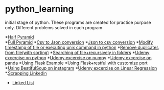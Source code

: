 # python_learning
initial stage of python.
These programs are created for practice purpose only. 
Different problems solved in each program

*[Half Pyramid](https://github.com/simplyshravan/python_learning/blob/master/pyramid.py)  
*[Full Pyramid](https://github.com/simplyshravan/python_learning/blob/master/pyramid_full.py)
*[Csv to Json conversion](https://github.com/simplyshravan/python_learning/blob/master/csv_to_json.py)
*[Json to csv conversion](https://github.com/simplyshravan/python_learning/blob/master/csv_to_json_print.py)
*[Modify timestamp of file or executing unix command in python](https://github.com/simplyshravan/python_learning/blob/master/modify_timestamp_of_file.py)
*[Remove duplicates from file(with sorting)](https://github.com/simplyshravan/python_learning/blob/master/remove_dup_rows.py)
*[Searching of file+recursively in folders](https://github.com/simplyshravan/python_learning/blob/master/file_search.py)
*[Udemy excercise on python](https://github.com/simplyshravan/python_learning/blob/master/udemy_python_exercise.py)
*[Udemy excercise on numpy](https://github.com/simplyshravan/python_learning/blob/master/numpy_exercise.py)
*[Udemy excercise on panda](https://github.com/simplyshravan/python_learning/blob/master/pandas_exercise.py)
*[Using Flask Example](https://github.com/simplyshravan/python_learning/blob/master/flaskRestful.py)
*[Using Flask+restful with customize port](https://github.com/simplyshravan/python_learning/blob/master/flask-hostname-port.py)
*[Using BeatifulSoup on instagram](https://github.com/simplyshravan/python_learning/blob/master/Using_beautifulsoup.py)
*[Udemy excercise on Linear Regression](https://github.com/simplyshravan/python_learning/blob/master/udemy_linearregression_excercise.py)
*.[Scrapping Linkedin](https://github.com/simplyshravan/python_learning/blob/master/Scrapping_linkedin.py)

* [Linked List](https://github.com/trekhleb/javascript-algorithms/tree/master/src/data-structures/linked-list)

